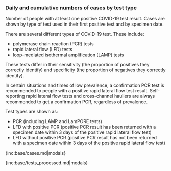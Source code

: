 ### Daily and cumulative numbers of cases by test type

Number of people with at least one positive COVID-19 test result. Cases are shown by type of test used in their first positive test and by specimen date. 

There are several different types of COVID-19 test. These include:
* polymerase chain reaction (PCR) tests
* rapid lateral flow (LFD) tests 
* loop-mediated isothermal amplification (LAMP) tests

These tests differ in their sensitivity (the proportion of positives they correctly identify) and specificity (the proportion of negatives they correctly identify). 

In certain situations and times of low prevalence, a confirmation PCR test is recommended to people with a positive rapid lateral flow test result. Self-reporting rapid lateral flow tests and cross-channel hauliers are always recommended to get a confirmation PCR, regardless of prevalence.

Test types are shown as:
* PCR (including LAMP and LamPORE tests)
* LFD with positive PCR (positive PCR result has been returned with a specimen date within 3 days of the positive rapid lateral flow test) 
* LFD without positive PCR (positive PCR result has not been returned with a specimen date within 3 days of the positive rapid lateral flow test)

{inc:base/cases.md|modals}

{inc:base/tests_processed.md|modals}
